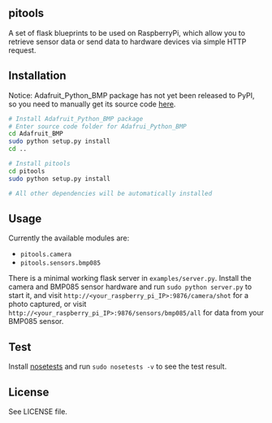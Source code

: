 ## pitools

A set of flask blueprints to be used on RaspberryPi, which allow you to retrieve sensor data or send data to hardware devices via simple HTTP request.

## Installation

Notice: Adafruit_Python_BMP package has not yet been released to PyPI, so you need to manually get its source code [here][Adafruit_Python_BMP].

```bash
# Install Adafruit_Python_BMP package
# Enter source code folder for Adafrui_Python_BMP
cd Adafruit_BMP
sudo python setup.py install
cd ..

# Install pitools
cd pitools
sudo python setup.py install

# All other dependencies will be automatically installed
```

## Usage

Currently the available modules are:

* `pitools.camera`
* `pitools.sensors.bmp085`

There is a minimal working flask server in `examples/server.py`.
Install the camera and BMP085 sensor hardware and run `sudo python server.py` to start it,
and visit `http://<your_raspberry_pi_IP>:9876/camera/shot` for a photo captured,
or visit `http://<your_raspberry_pi_IP>:9876/sensors/bmp085/all` for data from your BMP085 sensor.

## Test

Install [nosetests][nosetests] and run `sudo nosetests -v` to see the test result.

## License

See LICENSE file.

  [Adafruit_Python_BMP]: https://github.com/adafruit/Adafruit_Python_BMP
  [nosetests]: https://nose.readthedocs.org/
